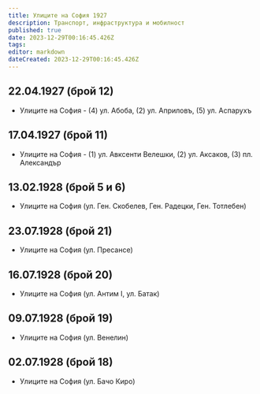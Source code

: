 ```yaml
---
title: Улиците на София 1927
description: Транспорт, инфраструктура и мобилност
published: true
date: 2023-12-29T00:16:45.426Z
tags: 
editor: markdown
dateCreated: 2023-12-29T00:16:45.426Z
---
```


## 22.04.1927 (брой 12)
- Улиците на София - (4) ул. Абоба, (2) ул. Априловъ, (5) ул. Аспарухъ

## 17.04.1927 (брой 11)
- Улиците на София - (1) ул. Авксенти Велешки, (2) ул. Аксаков, (3) пл. Александър

## 13.02.1928 (брой 5 и 6)
- Улиците на София (ул. Ген. Скобелев, Ген. Радецки, Ген. Тотлебен)

## 23.07.1928 (брой 21)
- Улиците на София (ул. Пресансе)

## 16.07.1928 (брой 20)
- Улиците на София (ул. Антим I, ул. Батак)
## 09.07.1928 (брой 19)
- Улиците на София (ул. Венелин)

## 02.07.1928 (брой 18)
- Улиците на София (ул. Бачо Киро)